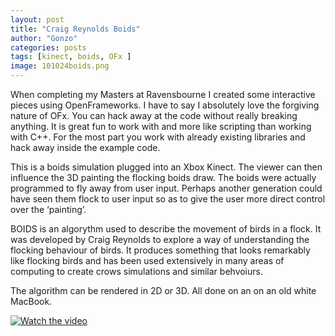```yaml
---
layout: post
title: "Craig Reynolds Boids"
author: "Gonzo"
categories: posts
tags: [kinect, boids, OFx ]
image: 101024boids.png
---
```




When completing my Masters at Ravensbourne I created some interactive pieces using OpenFrameworks. I have to say I absolutely love the forgiving nature of OFx. You can hack away at the code without really breaking anything. It is great fun to work with and more like scripting than working with C++. For the most part you work with already existing libraries and hack away inside the example code.

This is a boids simulation plugged into an Xbox Kinect. The viewer can then influence the 3D painting the flocking boids draw. The boids were actually programmed to fly away from user input. Perhaps another generation could have seen them flock to user input so as to give the user more direct control over the ‘painting’.

BOIDS is an algorythm used to describe the movement of birds in a flock. It was developed by Craig Reynolds to explore a way of understanding the flocking behaviour of birds. It produces something that looks remarkably like flocking birds and has been used extensively in many areas of computing to create crows simulations and similar behvoiurs.

The algorithm can be rendered in 2D or 3D. All done on an on an old white MacBook.

[![Watch the video](https://img.youtube.com/vi/_1gJGcGJG4o/0.jpg)](https://www.youtube.com/watch?v=_1gJGcGJG4o)


